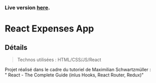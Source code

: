 ### Live version [here](https://react-expenses-app.vercel.app/).

# React Expenses App

<!-- ![Design preview for this project ](./src/preview.png) -->

## Détails

> Technos utilisées : HTML/CSS/JS/React

Projet réalisé dans le cadre du tutoriel de Maximilian Schwartzmüller :\
" React - The Complete Guide (inlus Hooks, React Router, Redux)"
